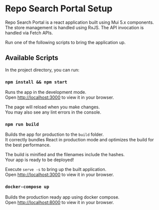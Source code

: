 # Repo Search Portal Setup
Repo Search Portal is a react application built using Mui 5.x components. The store management is handled using RxJS. The API invocation is handled via Fetch APIs.

Run one of the following scripts to bring the application up.

## Available Scripts

In the project directory, you can run:

### `npm install && npm start`

Runs the app in the development mode.\
Open [http://localhost:3000](http://localhost:3000) to view it in your browser.

The page will reload when you make changes.\
You may also see any lint errors in the console.

### `npm run build`

Builds the app for production to the `build` folder.\
It correctly bundles React in production mode and optimizes the build for the best performance.

The build is minified and the filenames include the hashes.\
Your app is ready to be deployed!

Execute `serve -s` to bring up the built application.\
Open [http://localhost:3000](http://localhost:3000) to view it in your browser.

### `docker-compose up`

Builds the production ready app using docker compose.\
Open [http://localhost:8000](http://localhost:8000) to view it in your browser.
